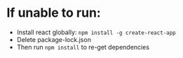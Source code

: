 # If unable to run:

-   Install react globally: `npm install -g create-react-app`
-   Delete package-lock.json
-   Then run `npm install` to re-get dependencies
